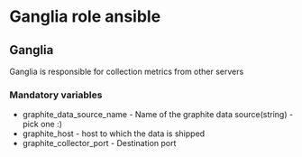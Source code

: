 # Ganglia role ansible

## Ganglia
Ganglia is responsible for collection metrics from other servers

### Mandatory variables
* graphite_data_source_name - Name of the graphite data source(string) - pick one :)
* graphite_host - host to which the data is shipped
* graphite_collector_port - Destination port
